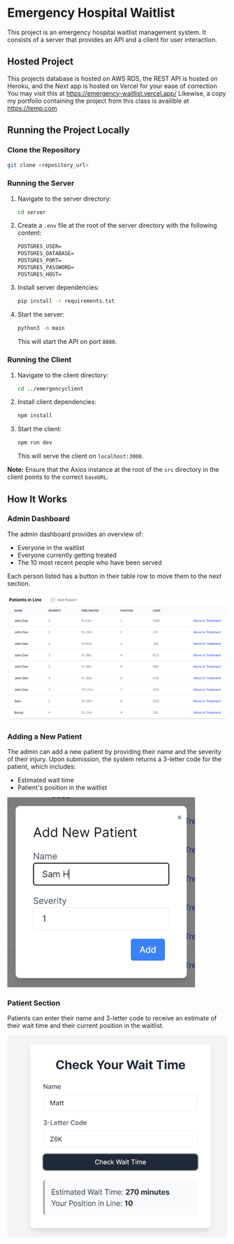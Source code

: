 # Emergency Hospital Waitlist

This project is an emergency hospital waitlist management system. It consists of a server that provides an API and a client for user interaction.

## Hosted Project

This projects database is hosted on AWS RDS, the REST API is hosted on Heroku, and the Next app is hosted on Vercel for your ease of correction
You may visit this at https://emergency-waitlist.vercel.app/
Likewise, a copy my portfolio containing the project from this class is availible at https://temp.com  

## Running the Project Locally

### Clone the Repository

```bash
git clone <repository_url>
```

### Running the Server

1. Navigate to the server directory:
    ```bash
    cd server
    ```
2. Create a `.env` file at the root of the server directory with the following content:
    ```plaintext
    POSTGRES_USER=
    POSTGRES_DATABASE=
    POSTGRES_PORT=
    POSTGRES_PASSWORD=
    POSTGRES_HOST=
    ```
3. Install server dependencies:
    ```bash
    pip install -r requirements.txt
    ```
4. Start the server:
    ```bash
    python3 -m main
    ```
    This will start the API on port `8080`.


### Running the Client

1. Navigate to the client directory:
    ```bash
    cd ../emergencyclient
    ```
2. Install client dependencies:
    ```bash
    npm install
    ```
3. Start the client:
    ```bash
    npm run dev
    ```
    This will serve the client on `localhost:3000`.

**Note:** Ensure that the Axios instance at the root of the `src` directory in the client points to the correct `baseURL`.

## How It Works

### Admin Dashboard

The admin dashboard provides an overview of:

- Everyone in the waitlist
- Everyone currently getting treated
- The 10 most recent people who have been served

Each person listed has a button in their table row to move them to the next section.

![Admin Dashboard](emergencyclient/public/admindashboard.png)

### Adding a New Patient

The admin can add a new patient by providing their name and the severity of their injury. Upon submission, the system returns a 3-letter code for the patient, which includes:

- Estimated wait time
- Patient's position in the waitlist

![Add Patient](emergencyclient/public/addpatient.png)

### Patient Section

Patients can enter their name and 3-letter code to receive an estimate of their wait time and their current position in the waitlist.

![Patient Wait Time](emergencyclient/public/patientwaittime.png)
